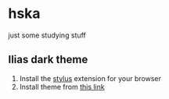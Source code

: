 # hska
just some studying stuff

## Ilias dark theme

1. Install the [stylus](https://add0n.com/stylus.html) extension for your browser
2. Install theme from [this link](https://raw.githubusercontent.com/paperbenni/hska/main/css/ilias.user.css)
